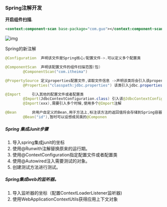 ### Spring注解开发

**开启组件扫描**.

```xml
<context:component-scan base-package="com.guo"></context:component-scan>
```

![img](https://img2020.cnblogs.com/blog/1894435/202008/1894435-20200809224304574-1961982060.png)

Spring的新注解

```java
@Configuration	声明该文件是Spring核心/配置文件->.可以定义多个配置类

@ComponentScan	声明该配置文件的组件扫描范围(包)
		@ComponentScan("com.itheima")

@PropertySource	定义properties配置文件,读取文件信息 ->声明该类将会引入该properties文件
		@Properties("classpath:jdbc.properties") 该类引入jdbc.properties文件

@Import		引入其他的配置文件或者配置类
		@Import(JdbcContextConfiguration.class) 引入该@JdbcContextConfiguration类(分配置类)
		@Import(xxx),需要引入多个时候,使用多个@Import注解

@Bean		非用户自定义的Bean,用于方法上,标注该方法的返回值将会存储到Spring容器中
		@Bean("id"),暂时可以设想成另类的@Componen
```

##### Spring 集成Junit步骤

1. 导入spring集成junit的坐标
2. 使用@Runwith注解替换原来的运行期。
3. 使用@ContextConfiguration指定配置文件或者配置类
4. 使用@Autowired注入需要测试的对象。
5. 创建测试方法进行测试。

##### Spring集成web的监听器。

1. 导入监听器的坐标（配置ContextLoaderListener监听器)
2. 使用WebApplicationContextUtils获得应用上下文对象

